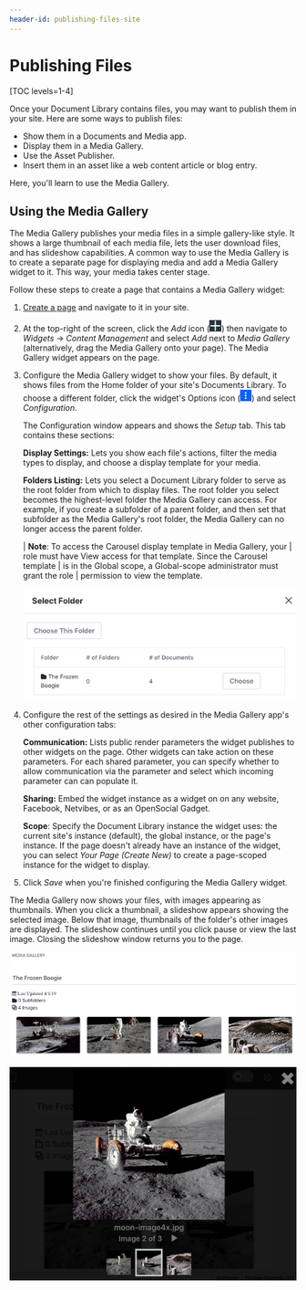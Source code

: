 ```yaml
---
header-id: publishing-files-site
---
```


# Publishing Files

[TOC levels=1-4]

Once your Document Library contains files, you may want to publish them in your
site. Here are some ways to publish files:

-   Show them in a Documents and Media app.
-   Display them in a Media Gallery.
-   Use the Asset Publisher.
-   Insert them in an asset like a web content article or blog entry.

Here, you'll learn to use the Media Gallery. 

## Using the Media Gallery

The Media Gallery publishes your media files in a simple gallery-like style. It
shows a large thumbnail of each media file, lets the user download files, and
has slideshow capabilities. A common way to use the Media Gallery is to create
a separate page for displaying media and add a Media Gallery widget to it. This
way, your media takes center stage. 

Follow these steps to create a page that contains a Media Gallery widget: 

1.  [Create a page](/discover/portal/-/knowledge_base/7-2/creating-and-managing-pages) 
    and navigate to it in your site. 

2.  At the top-right of the screen, click the *Add* icon
    (![Add](../../../../images/icon-add-app.png)) then navigate to 
    *Widgets* &rarr; *Content Management* and select *Add* next to *Media 
    Gallery* (alternatively, drag the Media Gallery onto your page). The Media 
    Gallery widget appears on the page. 

3.  Configure the Media Gallery widget to show your files. By default, it shows 
    files from the Home folder of your site's Documents Library. To choose a 
    different folder, click the widget's Options icon 
    (![Options](../../../../images/icon-app-options.png)) and select 
    *Configuration*. 

    The Configuration window appears and shows the *Setup* tab. This tab 
    contains these sections: 
 
    **Display Settings:** Lets you show each file's actions, filter the media 
    types to display, and choose a display template for your media. 

    **Folders Listing:** Lets you select a Document Library folder to serve as 
    the root folder from which to display files. The root folder you select 
    becomes the highest-level folder the Media Gallery can access. For example, 
    if you create a subfolder of a parent folder, and then set that subfolder as 
    the Media Gallery's root folder, the Media Gallery can no longer access the 
    parent folder. 

    | **Note**: To access the Carousel display template in Media Gallery, your 
    | role must have View access for that template. Since the Carousel template 
    | is in the Global scope, a Global-scope administrator must grant the role 
    | permission to view the template. 

    ![Figure 1: You can configure the Media Gallery to use any Documents and Media folder as its root folder.](../../../../images/dm-select-root-folder.png)

4.  Configure the rest of the settings as desired in the Media Gallery app's 
    other configuration tabs: 

    **Communication:** Lists public render parameters the widget publishes 
    to other widgets on the page. Other widgets can take action on these 
    parameters. For each shared parameter, you can specify whether to allow 
    communication via the parameter and select which incoming parameter can 
    can populate it. 

    **Sharing:** Embed the widget instance as a widget on on any website, 
    Facebook, Netvibes, or as an OpenSocial Gadget. 

    **Scope**: Specify the Document Library instance the widget uses: the 
    current site's instance (default), the global instance, or the page's 
    instance. If the page doesn't already have an instance of the widget, you 
    can select *Your Page (Create New)* to create a page-scoped instance for the 
    widget to display. 

5.  Click *Save* when you're finished configuring the Media Gallery widget. 

The Media Gallery now shows your files, with images appearing as thumbnails. 
When you click a thumbnail, a slideshow appears showing the selected image. 
Below that image, thumbnails of the folder's other images are displayed. The 
slideshow continues until you click pause or view the last image. Closing the 
slideshow window returns you to the page. 

![Figure 2: The Media Gallery renders large thumbnail images of media files.](../../../../images/dm-media-gallery.png)

![Figure 3: The Media Gallery's slideshow provides a nice way to view images.](../../../../images/dm-media-gallery-slideshow.png)
